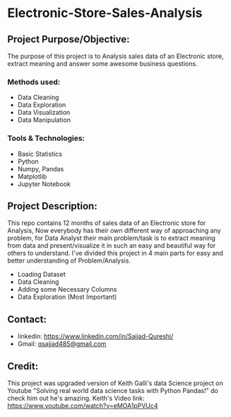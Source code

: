 # Electronic-Store-Sales-Analysis

## Project Purpose/Objective:
The purpose of this project is to Analysis sales data of an Electronic store, extract meaning and answer some awesome business questions.

### Methods used:
- Data Cleaning
- Data Exploration
- Data Visualization
- Data Manipulation

### Tools & Technologies:
- Basic Statistics
- Python
- Numpy, Pandas
- Matplotlib
- Jupyter Notebook

## Project Description:
This repo contains 12 months of sales data of an Electronic store for Analysis, Now everybody has their own different way of approaching any problem, for Data Analyst their main problem/task is to extract meaning from data and present/visualize it in such an easy and beautiful way for others to understand. I've divided this project in 4 main parts for easy and better understanding of Problem/Analysis.
- Loading Dataset
- Data Cleaning
- Adding some Necessary Columns
- Data Exploration (Most Important)

## Contact:
- linkedin: https://www.linkedin.com/in/Sajjad-Qureshi/
- Gmail: qsajjad485@gmail.com

## Credit:
This project was upgraded version of Keith Galli's data Science project on Youtube "Solving real world data science tasks with Python Pandas!" do check him out he's amazing.
Keith's Video link: https://www.youtube.com/watch?v=eMOA1pPVUc4
